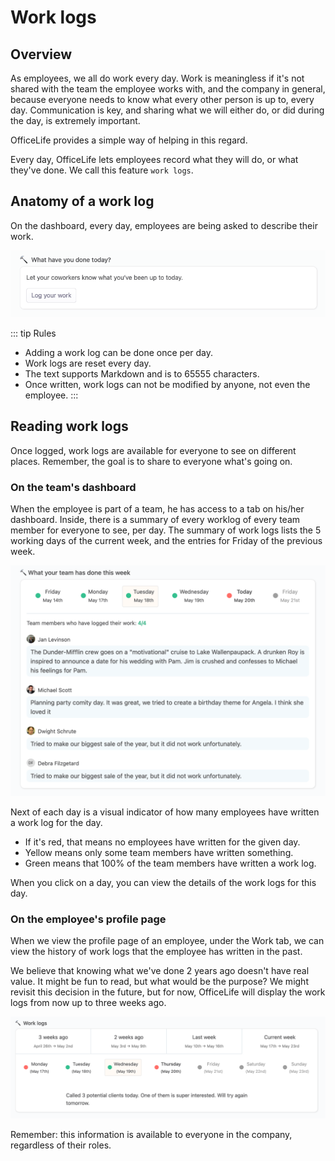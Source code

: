 # Work logs

## Overview

As employees, we all do work every day. Work is meaningless if it's not shared with the team the employee works with, and the company in general, because everyone needs to know what every other person is up to, every day. Communication is key, and sharing what we will either do, or did during the day, is extremely important.

OfficeLife provides a simple way of helping in this regard.

Every day, OfficeLife lets employees record what they will do, or what they've done. We call this feature `work logs`.

## Anatomy of a work log

On the dashboard, every day, employees are being asked to describe their work.

![add a worklog](./img/dashboard_worklog.png)

::: tip Rules
* Adding a work log can be done once per day.
* Work logs are reset every day.
* The text supports Markdown and is to 65555 characters.
* Once written, work logs can not be modified by anyone, not even the employee.
:::

## Reading work logs

Once logged, work logs are available for everyone to see on different places. Remember, the goal is to share to everyone what's going on.

### On the team's dashboard

When the employee is part of a team, he has access to a tab on his/her dashboard. Inside, there is a summary of every worklog of every team member for everyone to see, per day. The summary of work logs lists the 5 working days of the current week, and the entries for Friday of the previous week.

![image of the work logs](./img/dashboard_worklog_teams.png)

Next of each day is a visual indicator of how many employees have written a work log for the day.

* If it's red, that means no employees have written for the given day.
* Yellow means only some team members have written something.
* Green means that 100% of the team members have written a work log.

When you click on a day, you can view the details of the work logs for this day.

### On the employee's profile page

When we view the profile page of an employee, under the Work tab, we can view the history of work logs that the employee has written in the past.

We believe that knowing what we've done 2 years ago doesn't have real value. It might be fun to read, but what would be the purpose? We might revisit this decision in the future, but for now, OfficeLife will display the work logs from now up to three weeks ago.

![image of work log on employee page](./img/employee_worklog.png)

Remember: this information is available to everyone in the company, regardless of their roles.
